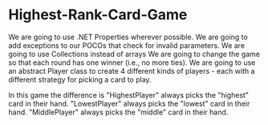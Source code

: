 # Highest-Rank-Card-Game


We are going to use .NET Properties wherever possible.
We are going to add exceptions to our POCOs that check for invalid parameters.
We are going to use Collections instead of arrays
We are going to change the game so that each round has one winner (i.e., no more ties).
We are going to use an abstract Player class to create 4 different kinds of players - each with a different strategy for picking a card to play.


In this game the difference is
"HighestPlayer" always picks the "highest" card in their hand.
"LowestPlayer" always picks the "lowest" card in their hand.
"MiddlePlayer" always picks the "middle" card in their hand.
